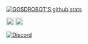 <a href="https://github.com/GODSROBOT/github-readme-stats"><img align="center" src="https://github-readme-stats.vercel.app/api?username=GODSROBOT&show_icons=true&theme=radical" alt="GOSDROBOT'S github stats" /></a>

<!-- <a href="https://github.com/GODSROBOT/github-readme-stats"><img align="center" src="https://github-readme-stats-navy-mu-32.vercel.app/api/top-langs/?username=GODSROBOT&layout=compact&theme=default&hide_border=true" /></a>  -->
<!-- <a href="https://github.com/GODSROBOT/github-readme-stats"><img align="center" src="https://github-readme-stats.vercel.app/api?username=GODSROBOT&show_icons=true"/></a>  -->

<img height="20" src="https://img.shields.io/badge/lua-%232C2D72.svg?style=for-the-badge&logo=lua&logoColor=white"> <img height="20" src="https://img.shields.io/badge/html5-%23E34F26.svg?style=for-the-badge&logo=html5&logoColor=white"> <!-- <img height="20" src="https://img.shields.io/badge/MongoDB-%234ea94b.svg?style=for-the-badge&logo=mongodb&logoColor=white"> -->



<a target="_blank" href="https://discord.gg/wQ7BZyyTpQ"><img src="https://img.shields.io/badge/Discord-%235865F2.svg?style=for-the-badge&logo=discord&logoColor=white" alt="Discord" /></a>
